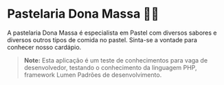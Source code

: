 # Pastelaria Dona Massa 👨‍🍳

A pastelaria Dona Massa é especialista em Pastel com diversos sabores
e diversos outros tipos de comida no pastel. Sinta-se a vontade para conhecer nosso cardápio.

> **Note:** Esta aplicação é um teste de conhecimentos para vaga de desenvolvedor, testando o conhecimento da linguagem PHP, framework Lumen
Padrões de desenvolvimento.
